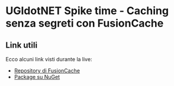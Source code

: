 # UGIdotNET Spike time - Caching senza segreti con FusionCache

## Link utili
Ecco alcuni link visti durante la live:

- [Repository di FusionCache](https://github.com/ZiggyCreatures/FusionCache)
- [Package su NuGet](https://www.nuget.org/packages/ZiggyCreatures.FusionCache)

